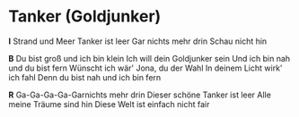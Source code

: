 # Tanker (Goldjunker)

**I**
Strand und Meer
Tanker ist leer
Gar nichts mehr drin
Schau nicht hin

**B**
Du bist groß und ich bin klein
Ich will dein Goldjunker sein
Und ich bin nah und du bist fern
Wünscht ich wär' 
Jona, du der Wahl
In deinem Licht wirk' ich fahl 
Denn du bist nah und ich bin fern

**R**
Ga-Ga-Ga-Ga-Garnichts mehr drin
Dieser schöne Tanker ist leer
Alle meine Träume sind hin
Diese Welt ist einfach nicht fair
